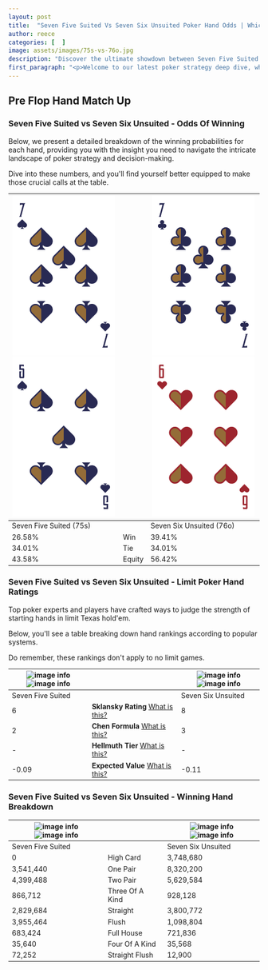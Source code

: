 ```yaml
---
layout: post
title:  "Seven Five Suited Vs Seven Six Unsuited Poker Hand Odds | Which Is The Better Hand In Poker? A Complete Guide"
author: reece
categories: [  ]
image: assets/images/75s-vs-76o.jpg
description: "Discover the ultimate showdown between Seven Five Suited and Seven Six Unsuited in poker! Uncover the odds, strategies, and scenarios where one hand triumphs over the other. Get ready to up your poker game with this thrilling analysis."
first_paragraph: "<p>Welcome to our latest poker strategy deep dive, where we're pitting two distinct hands against each other in a high-stakes showdown: Seven Five Suited vs Seven Six Unsuited.</p><p>In the dynamic world of poker, every decision counts, and knowing which hand holds the upper hand is key to your success at the table.</p><p>In this article, we'll dissect these two hands, explore the scenarios where one dominates the other, and equip you with the knowledge to make strategic choices that can tip the odds in your favor.</p><p>Get ready to unravel the intriguing dynamics of these poker hands and elevate your game to new heights.</p>"
---
```




[comment]: # (sp0)

## Pre Flop Hand Match Up

<div class="table hand-ratings" markdown="1"> 



### Seven Five Suited vs Seven Six Unsuited - Odds Of Winning

Below, we present a detailed breakdown of the winning probabilities for each hand, providing you with the insight you need to navigate the intricate landscape of poker strategy and decision-making. 

Dive into these numbers, and you'll find yourself better equipped to make those crucial calls at the table.


    
| ![image info](assets/images/hand1/7.png) ![image info](assets/images/hand1/5.png) |  | ![image info](assets/images/hand2/7.png) ![image info](assets/images/hand2/6o.png) |
| -------- | -------- | -------- |
| Seven Five Suited (75s) |  | Seven Six Unsuited (76o) |
| 26.58% | Win | 39.41% |
| 34.01% | Tie | 34.01% |
| 43.58% | Equity | 56.42% |




[comment]: # (sp1)



### Seven Five Suited vs Seven Six Unsuited - Limit Poker Hand Ratings

Top poker experts and players have crafted ways to judge the strength of starting hands in limit Texas hold'em. 

Below, you'll see a table breaking down hand rankings according to popular systems. 

Do remember, these rankings don't apply to no limit games.


    
| ![image info](https://www.riverpairs.com/assets/images/hand1/7.png) ![image info](https://www.riverpairs.com/assets/images/hand1/5.png) |  | ![image info](https://www.riverpairs.com/assets/images/hand2/7.png) ![image info](https://www.riverpairs.com/assets/images/hand2/6o.png) |
| -------- | -------- | -------- |
| Seven Five Suited |  | Seven Six Unsuited |
| 6 | **Sklansky Rating** [What is this?](/sklansky-rating-explained) | 8 |
| 2 | **Chen Formula** [What is this?](/chen-formula-explained) | 3 |
| - | **Hellmuth Tier** [What is this?](/Hellmuth-tier-explained) | - |
| -0.09 | **Expected Value** [What is this?](/expected-value-explained) | -0.11 |




[comment]: # (sp2)



### Seven Five Suited vs Seven Six Unsuited - Winning Hand Breakdown


    
| ![image info](https://www.riverpairs.com/assets/images/hand1/7.png) ![image info](https://www.riverpairs.com/assets/images/hand1/5.png) |  | ![image info](https://www.riverpairs.com/assets/images/hand2/7.png) ![image info](https://www.riverpairs.com/assets/images/hand2/6o.png) |
| -------- | -------- | -------- |
| Seven Five Suited |  | Seven Six Unsuited |
| 0 | High Card | 3,748,680 |
| 3,541,440 | One Pair | 8,320,200 |
| 4,399,488 | Two Pair | 5,629,584 |
| 866,712 | Three Of A Kind | 928,128 |
| 2,829,684 | Straight | 3,800,772 |
| 3,955,464 | Flush | 1,098,804 |
| 683,424 | Full House | 721,836 |
| 35,640 | Four Of A Kind | 35,568 |
| 72,252 | Straight Flush | 12,900 |




[comment]: # (sp3)



</div>

[comment]: # (sp4)



[comment]: # (sp5)

